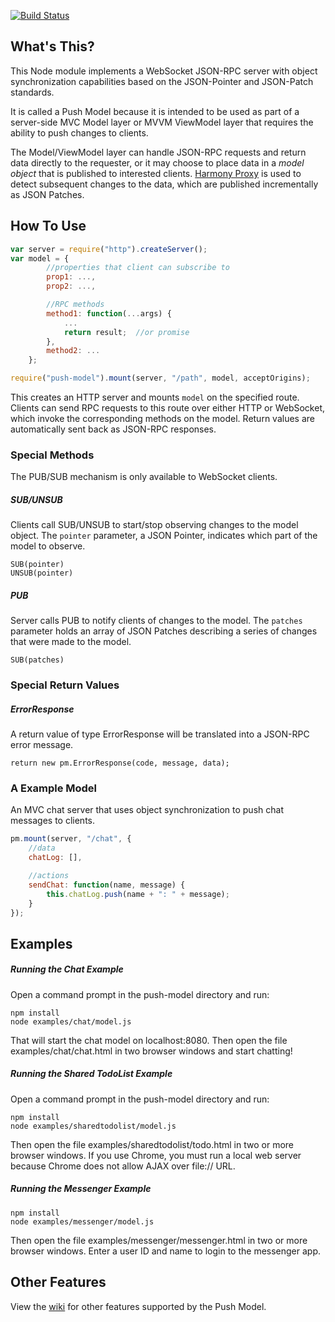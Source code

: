 [![Build Status](https://travis-ci.org/ken107/push-model.svg?branch=master)](https://travis-ci.org/ken107/push-model)

## What's This?
This Node module implements a WebSocket JSON-RPC server with object synchronization capabilities based on the JSON-Pointer and JSON-Patch standards.

It is called a Push Model because it is intended to be used as part of a server-side MVC Model layer or MVVM ViewModel layer that requires the ability to push changes to clients.

The Model/ViewModel layer can handle JSON-RPC requests and return data directly to the requester, or it may choose to place data in a _model object_ that is published to interested clients.  [Harmony Proxy](https://github.com/ken107/jsonpatch-observe) is used to detect subsequent changes to the data, which are published incrementally as JSON Patches.


## How To Use
```javascript
var server = require("http").createServer();
var model = {
		//properties that client can subscribe to
		prop1: ...,
		prop2: ...,

		//RPC methods
		method1: function(...args) {
			...
			return result;	//or promise
		},
		method2: ...
	};

require("push-model").mount(server, "/path", model, acceptOrigins);
```
This creates an HTTP server and mounts `model` on the specified route.  Clients can send RPC requests to this route over either HTTP or WebSocket, which invoke the corresponding methods on the model.  Return values are automatically sent back as JSON-RPC responses.


### Special Methods
The PUB/SUB mechanism is only available to WebSocket clients.

##### SUB/UNSUB
Clients call SUB/UNSUB to start/stop observing changes to the model object.  The `pointer` parameter, a JSON Pointer, indicates which part of the model to observe.
```
SUB(pointer)
UNSUB(pointer)
```

##### PUB
Server calls PUB to notify clients of changes to the model.  The `patches` parameter holds an array of JSON Patches describing a series of changes that were made to the model.
```
SUB(patches)
```


### Special Return Values

##### ErrorResponse
A return value of type ErrorResponse will be translated into a JSON-RPC error message.
```
return new pm.ErrorResponse(code, message, data);
```


### A Example Model
An MVC chat server that uses object synchronization to push chat messages to clients.
```javascript
pm.mount(server, "/chat", {
	//data
	chatLog: [],

	//actions
	sendChat: function(name, message) {
		this.chatLog.push(name + ": " + message);
	}
});
```


## Examples

##### Running the Chat Example
Open a command prompt in the push-model directory and run:
```
npm install
node examples/chat/model.js
```
That will start the chat model on localhost:8080.  Then open the file examples/chat/chat.html in two browser windows and start chatting!

##### Running the Shared TodoList Example
Open a command prompt in the push-model directory and run:
```
npm install
node examples/sharedtodolist/model.js
```
Then open the file examples/sharedtodolist/todo.html in two or more browser windows.  If you use Chrome, you must run a local web server because Chrome does not allow AJAX over file:// URL.

##### Running the Messenger Example
```
npm install
node examples/messenger/model.js
```
Then open the file examples/messenger/messenger.html in two or more browser windows.  Enter a user ID and name to login to the messenger app.


## Other Features
View the [wiki](http://github.com/ken107/push-model/wiki) for other features supported by the Push Model.
